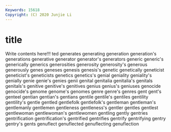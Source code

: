 ```yaml
---
Keywords: 15618
Copyright: (C) 2020 Junjie Li
---
```


# title

Write contents here!!!
ted 
generates
generating 
generation 
generation's 
generations 
generative 
generator 
generator's 
generators 
generic 
generic's
generically 
generics 
generosities 
generosity 
generosity's 
generous 
generously 
genes 
geneses 
genesis
genesis's 
genetic 
genetically 
geneticist 
geneticist's 
geneticists 
genetics 
genetics's 
genial 
geniality
geniality's 
genially 
genie 
genie's 
genies 
genii 
genital 
genitalia 
genitalia's 
genitals
genitals's 
genitive 
genitive's 
genitives 
genius 
genius's 
geniuses 
genocide 
genocide's 
genome
genome's 
genomes 
genre 
genre's 
genres 
gent 
gent's 
genteel 
gentian 
gentian's
gentians 
gentile 
gentile's 
gentiles 
gentility 
gentility's 
gentle 
gentled 
gentlefolk 
gentlefolk's
gentleman 
gentleman's 
gentlemanly 
gentlemen 
gentleness 
gentleness's 
gentler 
gentles 
gentlest 
gentlewoman
gentlewoman's 
gentlewomen 
gentling 
gently 
gentries 
gentrification 
gentrification's 
gentrified 
gentrifies 
gentrify
gentrifying 
gentry 
gentry's 
gents 
genuflect 
genuflected 
genuflecting 
genuflection 
